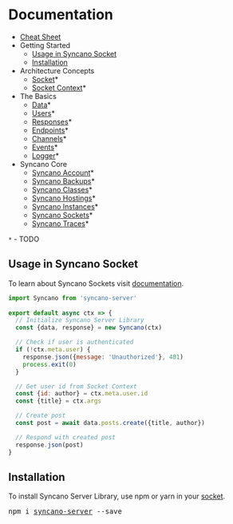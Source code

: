 # Documentation

- [Cheat Sheet][cheatsheet]
- Getting Started
  - [Usage in Syncano Socket](#usage-in-syncano-socket)
  - [Installation](#installation)
- Architecture Concepts
  - [Socket](/docs/socket.md)*
  - [Socket Context](/docs/socket-context.md)*
- The Basics
  - [Data](/docs/data.md)*
  - [Users](/docs/users.md)*
  - [Responses](/docs/responses.md)*
  - [Endpoints](/docs/endpoints.md)*
  - [Channels](/docs/channels.md)*
  - [Events](/docs/events.md)*
  - [Logger](/docs/logger.md)*
- Syncano Core
  - [Syncano Account](/docs/syncano-account.md)*
  - [Syncano Backups](/docs/syncano-backups.md)*
  - [Syncano Classes](/docs/syncano-classes.md)*
  - [Syncano Hostings](/docs/syncano-hostings.md)*
  - [Syncano Instances](/docs/syncano-instances.md)*
  - [Syncano Sockets](/docs/syncano-sockets.md)*
  - [Syncano Traces](/docs/syncano-traces.md)*

`*` - TODO

## Usage in Syncano Socket

To learn about Syncano Sockets visit [documentation][socket].

```js
import Syncano from 'syncano-server'
          
export default async ctx => {
  // Initialize Syncano Server Library
  const {data, response} = new Syncano(ctx)

  // Check if user is authenticated
  if (!ctx.meta.user) {
    response.json({message: 'Unauthorized'}, 401)
    process.exit(0)
  }

  // Get user id from Socket Context
  const {id: author} = ctx.meta.user.id
  const {title} = ctx.args

  // Create post
  const post = await data.posts.create({title, author})

  // Respond with created post
  response.json(post)
}
```

## Installation

To install Syncano Server Library, use npm or yarn in your [socket][socket].
<pre>
npm i <a href="https://www.npmjs.com/package/syncano-server">syncano-server</a> --save
</pre>

[socket]: https://syncano.github.io/syncano-node-cli/#/using-sockets/overview
[cheatsheet]: https://cheatsheet.syncano.io/#server
